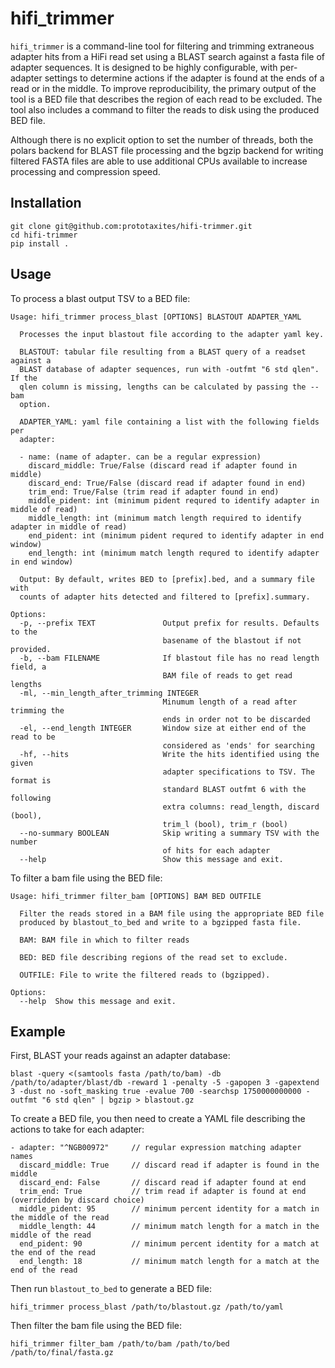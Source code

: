 # hifi_trimmer

`hifi_trimmer` is a command-line tool for filtering and trimming extraneous adapter hits 
from a HiFi read set using a BLAST search against a fasta file of adapter sequences. It is 
designed to be highly configurable, with per-adapter settings to determine actions if 
the adapter is found at the ends of a read or in the middle. To improve reproducibility,
the primary output of the tool is a BED file that describes the region of each read to be
excluded. The tool also includes a command to filter the reads to disk using the produced
BED file.

Although there is no explicit option to set the number of threads, both the polars backend
for BLAST file processing and the bgzip backend for writing filtered FASTA files are able
to use additional CPUs available to increase processing and compression speed.

## Installation

```
git clone git@github.com:prototaxites/hifi-trimmer.git
cd hifi-trimmer
pip install .
```

## Usage

To process a blast output TSV to a BED file:

```
Usage: hifi_trimmer process_blast [OPTIONS] BLASTOUT ADAPTER_YAML

  Processes the input blastout file according to the adapter yaml key.

  BLASTOUT: tabular file resulting from a BLAST query of a readset against a
  BLAST database of adapter sequences, run with -outfmt "6 std qlen". If the
  qlen column is missing, lengths can be calculated by passing the --bam
  option.

  ADAPTER_YAML: yaml file containing a list with the following fields per
  adapter:

  - name: (name of adapter. can be a regular expression)
    discard_middle: True/False (discard read if adapter found in middle)
    discard_end: True/False (discard read if adapter found in end)
    trim_end: True/False (trim read if adapter found in end)
    middle_pident: int (minimum pident requred to identify adapter in middle of read)
    middle_length: int (minimum match length required to identify adapter in middle of read)
    end_pident: int (minimum pident requred to identify adapter in end window)
    end_length: int (minimum match length requred to identify adapter in end window)

  Output: By default, writes BED to [prefix].bed, and a summary file with
  counts of adapter hits detected and filtered to [prefix].summary.

Options:
  -p, --prefix TEXT               Output prefix for results. Defaults to the
                                  basename of the blastout if not provided.
  -b, --bam FILENAME              If blastout file has no read length field, a
                                  BAM file of reads to get read lengths
  -ml, --min_length_after_trimming INTEGER
                                  Minumum length of a read after trimming the
                                  ends in order not to be discarded
  -el, --end_length INTEGER       Window size at either end of the read to be
                                  considered as 'ends' for searching
  -hf, --hits                     Write the hits identified using the given
                                  adapter specifications to TSV. The format is
                                  standard BLAST outfmt 6 with the following
                                  extra columns: read_length, discard (bool),
                                  trim_l (bool), trim_r (bool)
  --no-summary BOOLEAN            Skip writing a summary TSV with the number
                                  of hits for each adapter
  --help                          Show this message and exit.
```

To filter a bam file using the BED file:

```
Usage: hifi_trimmer filter_bam [OPTIONS] BAM BED OUTFILE

  Filter the reads stored in a BAM file using the appropriate BED file
  produced by blastout_to_bed and write to a bgzipped fasta file.

  BAM: BAM file in which to filter reads

  BED: BED file describing regions of the read set to exclude.

  OUTFILE: File to write the filtered reads to (bgzipped).

Options:
  --help  Show this message and exit.
```

## Example

First, BLAST your reads against an adapter database:

```
blast -query <(samtools fasta /path/to/bam) -db /path/to/adapter/blast/db -reward 1 -penalty -5 -gapopen 3 -gapextend 3 -dust no -soft_masking true -evalue 700 -searchsp 1750000000000 -outfmt "6 std qlen" | bgzip > blastout.gz
```

To create a BED file, you then need to create a YAML file describing the actions to take for each adapter:

```
- adapter: "^NGB00972"     // regular expression matching adapter names
  discard_middle: True     // discard read if adapter is found in the middle
  discard_end: False       // discard read if adapter found at end
  trim_end: True           // trim read if adapter is found at end (overridden by discard choice)
  middle_pident: 95        // minimum percent identity for a match in the middle of the read
  middle_length: 44        // minimum match length for a match in the middle of the read
  end_pident: 90           // minimum percent identity for a match at the end of the read
  end_length: 18           // minimum match length for a match at the end of the read
```

Then run `blastout_to_bed` to generate a BED file:

```
hifi_trimmer process_blast /path/to/blastout.gz /path/to/yaml
```

Then filter the bam file using the BED file: 

```
hifi_trimmer filter_bam /path/to/bam /path/to/bed /path/to/final/fasta.gz
```